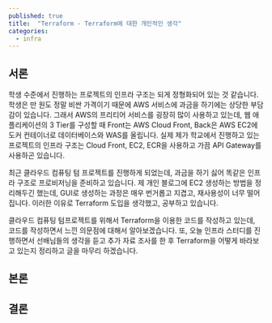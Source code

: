```yaml
---
published: true
title:  "Terraform - Terraform에 대한 개인적인 생각"
categories:
  - infra
---
```



## 서론

학생 수준에서 진행하는 프로젝트의 인프라 구조는 되게 정형화되어 있는 것 같습니다. 학생은 만 원도 정말 비싼 가격이기 때문에 AWS 서비스에 과금을 하기에는 상당한 부담감이 있습니다. 그래서 AWS의 프리티어 서비스를 굉장히 많이 사용하고 있는데, 웹 애플리케이션의 3 Tier를 구성할 때 Front는 AWS Cloud Front, Back은 AWS EC2에 도커 컨테이너로 데이터베이스와 WAS를 올립니다. 실제 제가 학교에서 진행하고 있는 프로젝트의 인프라 구조는 Cloud Front, EC2, ECR을 사용하고 가끔 API Gateway를 사용하곤 있습니다.

최근 클라우드 컴퓨팅 텀 프로젝트를 진행하게 되었는데, 과금을 하기 싫어 똑같은 인프라 구조로 프로비저닝을 준비하고 있습니다. 제 개인 블로그에 EC2 생성하는 방법을 정리해두긴 했는데, GUI로 생성하는 과정은 매우 번거롭고 지겹고, 재사용성이 너무 떨어집니다. 이러한 이유로 Terraform 도입을 생각했고, 공부하고 있습니다.

클라우드 컴퓨팅 텀프로젝트를 위해서 Terraform을 이용한 코드를 작성하고 있는데, 코드를 작성하면서 느낀 의문점에 대해서 알아보겠습니다. 또, 오늘 인프라 스터디를 진행하면서 선배님들의 생각을 듣고 추가 자료 조사를 한 후 Terraform을 어떻게 바라보고 있는지 정리하고 글을 마무리 하겠습니다.


## 본론



## 결론


